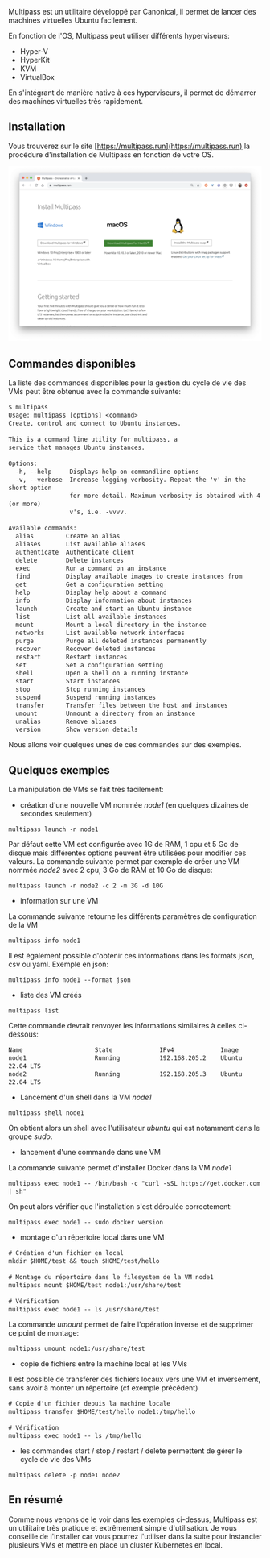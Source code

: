 Multipass est un utilitaire développé par Canonical, il permet de lancer des machines virtuelles Ubuntu facilement.

En fonction de l'OS, Multipass peut utiliser différents hyperviseurs:
- Hyper-V
- HyperKit
- KVM
- VirtualBox

En s'intégrant de manière native à ces hyperviseurs, il permet de démarrer des machines virtuelles très rapidement.

## Installation

Vous trouverez sur le site [https://multipass.run](https://multipass.run) la procédure d'installation de Multipass en fonction de votre OS.

![Multipass](./images/local/multipass.png)

## Commandes disponibles

La liste des commandes disponibles pour la gestion du cycle de vie des VMs peut être obtenue avec la commande suivante:

```
$ multipass
Usage: multipass [options] <command>
Create, control and connect to Ubuntu instances.

This is a command line utility for multipass, a
service that manages Ubuntu instances.

Options:
  -h, --help     Displays help on commandline options
  -v, --verbose  Increase logging verbosity. Repeat the 'v' in the short option
                 for more detail. Maximum verbosity is obtained with 4 (or more)
                 v's, i.e. -vvvv.

Available commands:
  alias         Create an alias
  aliases       List available aliases
  authenticate  Authenticate client
  delete        Delete instances
  exec          Run a command on an instance
  find          Display available images to create instances from
  get           Get a configuration setting
  help          Display help about a command
  info          Display information about instances
  launch        Create and start an Ubuntu instance
  list          List all available instances
  mount         Mount a local directory in the instance
  networks      List available network interfaces
  purge         Purge all deleted instances permanently
  recover       Recover deleted instances
  restart       Restart instances
  set           Set a configuration setting
  shell         Open a shell on a running instance
  start         Start instances
  stop          Stop running instances
  suspend       Suspend running instances
  transfer      Transfer files between the host and instances
  umount        Unmount a directory from an instance
  unalias       Remove aliases
  version       Show version details
```

Nous allons voir quelques unes de ces commandes sur des exemples.

## Quelques exemples

La manipulation de VMs se fait très facilement:

- création d'une nouvelle VM nommée *node1* (en quelques dizaines de secondes seulement)

```
multipass launch -n node1
```

Par défaut cette VM est configurée avec 1G de RAM, 1 cpu et 5 Go de disque mais différentes options peuvent être utilisées pour modifier ces valeurs. La commande suivante permet par exemple de créer une VM nommée *node2* avec 2 cpu, 3 Go de RAM et 10 Go de disque:

```
multipass launch -n node2 -c 2 -m 3G -d 10G
```

- information sur une VM

La commande suivante retourne les différents paramètres de configuration de la VM

```
multipass info node1
```

Il est également possible d'obtenir ces informations dans les formats json, csv ou yaml. Exemple en json:

```
multipass info node1 --format json
```

- liste des VM créés

```
multipass list
```

Cette commande devrait renvoyer les informations similaires à celles ci-dessous:

```
Name                    State             IPv4             Image
node1                   Running           192.168.205.2    Ubuntu 22.04 LTS
node2                   Running           192.168.205.3    Ubuntu 22.04 LTS
```

- Lancement d'un shell dans la VM *node1*

```
multipass shell node1
```

On obtient alors un shell avec l'utilisateur *ubuntu* qui est notamment dans le groupe *sudo*.

- lancement d'une commande dans une VM

La commande suivante permet d'installer Docker dans la VM *node1*

```
multipass exec node1 -- /bin/bash -c "curl -sSL https://get.docker.com | sh"
```

On peut alors vérifier que l'installation s'est déroulée correctement:

```
multipass exec node1 -- sudo docker version
```

- montage d'un répertoire local dans une VM

```
# Création d'un fichier en local
mkdir $HOME/test && touch $HOME/test/hello

# Montage du répertoire dans le filesystem de la VM node1
multipass mount $HOME/test node1:/usr/share/test

# Vérification
multipass exec node1 -- ls /usr/share/test
```

La commande *umount* permet de faire l'opération inverse et de supprimer ce point de montage:

```
multipass umount node1:/usr/share/test
```

- copie de fichiers entre la machine local et les VMs

Il est possible de transférer des fichiers locaux vers une VM et inversement, sans avoir à monter un répertoire (cf exemple précédent)

```
# Copie d'un fichier depuis la machine locale
multipass transfer $HOME/test/hello node1:/tmp/hello

# Vérification
multipass exec node1 -- ls /tmp/hello
```

- les commandes start / stop / restart / delete permettent de gérer le cycle de vie des VMs

```
multipass delete -p node1 node2
```

## En résumé

Comme nous venons de le voir dans les exemples ci-dessus, Multipass est un utilitaire très pratique et extrêmement simple d'utilisation. Je vous conseille de l'installer car vous pourrez l'utiliser dans la suite pour instancier plusieurs VMs et mettre en place un cluster Kubernetes en local.
